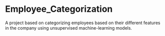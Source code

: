 # Employee_Categorization
A project based on categorizing employees based on their different features in the company using unsupervised machine-learning models.
